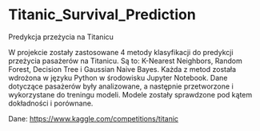 # Titanic_Survival_Prediction
Predykcja przeżycia na Titanicu

W projekcie zostały zastosowane 4 metody klasyfikacji do predykcji przeżycia pasażerów na Titanicu. 
Są to: K-Nearest Neighbors, Random Forest, Decision Tree i Gaussian Naive Bayes. 
Każda z metod została wdrożona w języku Python w środowisku Jupyter Notebook.
Dane dotyczące pasażerów były analizowane, a następnie przetworzone i wykorzystane do treningu modeli. 
Modele zostały sprawdzone pod kątem dokładności i porównane.

Dane: https://www.kaggle.com/competitions/titanic
